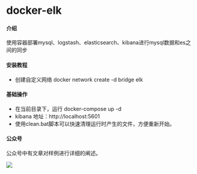 # docker-elk

#### 介绍

使用容器部署mysql、logstash、elasticsearch、kibana进行mysql数据和es之间的同步

#### 安装教程

- 创建自定义网络 docker network create -d bridge elk

#### 基础操作

- 在当前目录下，运行 docker-compose up -d
- kibana 地址：http://localhost:5601
- 使用clean.bat脚本可以快速清理运行时产生的文件，方便重新开始。

#### 公众号

公众号中有文章对样例进行详细的阐述。

![](../jygzhqr.jpg)
